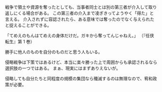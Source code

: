 戦争で領土や資源を奪ったとしても、当事者同士とは別の第三者が介入して取り返しにくる場合がある。
この第三者の介入まで凌ぎきってようやく「得た」と言える。
介入されずに容認されたら、ある意味では奪ったのでなく与えられたと捉えることができる。

「てめえのもんはてめえの身体だけだ。ガキから奪ってんじゃねえ。」
（『任侠転生』第 1 巻）

勝手に他人のものを自分のものだと思う人もいる。

侵略戦争は下策ではあるけど、本当に楽々勝った上で周囲からも承認されるなら選択肢の一つではある。
まぁ、現実にはまずありえないが。

侵略しても自分たちと同程度の規模の集団なら殲滅するのは無理なので、宥和政策が必要。
